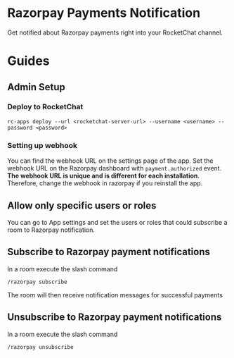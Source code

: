 # Razorpay Payments Notification
Get notified about Razorpay payments right into your RocketChat channel.

# Guides
## Admin Setup
### Deploy to RocketChat
```
rc-apps deploy --url <rocketchat-server-url> --username <username> --password <password>
```
### Setting up webhook
You can find the webhook URL on the settings page of the app.
Set the webhook URL on the Razorpay dashboard with `payment.authorized` event.
**The webhook URL is unique and is different for each installation**. Therefore, change the webhook in razorpay if you reinstall the app.
## Allow only specific users or roles
You can go to App settings and set the users or roles that could subscribe a room to Razorpay notification.

## Subscribe to Razorpay payment notifications
In a room execute the slash command
```
/razorpay subscribe
```
The room will then receive notification messages for successful payments

## Unsubscribe to Razorpay payment notifications
In a room execute the slash command
```
/razorpay unsubscribe
```

